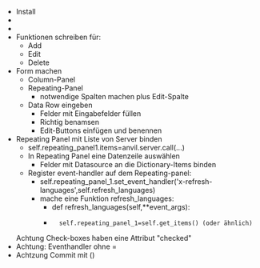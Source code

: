 - Install
- 
- 
- Funktionen schreiben für:
  - Add
  - Edit
  - Delete
- Form machen
  - Column-Panel
  - Repeating-Panel
    - notwendige Spalten machen plus Edit-Spalte
  - Data Row eingeben
    - Felder mit Eingabefelder füllen
    - Richtig benamsen
    - Edit-Buttons einfügen und benennen
- Repeating Panel mit Liste von Server binden
  - self.repeating_panel1.items=anvil.server.call(...)
  - In Repeating Panel eine Datenzeile auswählen
    - Felder mit Datasource an die Dictionary-Items binden
  - Register event-handler auf dem Repeating-panel:
    - self.repeating_panel_1.set_event_handler('x-refresh-languages',self.refresh_languages)
    - mache eine Funktion refresh_languages:
      -   def refresh_languages(self,**event_args):
      -       self.repeating_panel_1=self.get_items() (oder ähnlich)
  Achtung Check-boxes haben eine Attribut "checked"
- Achtung: Eventhandler ohne =
- Achtzung Commit mit ()